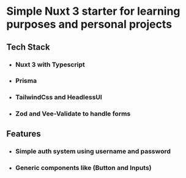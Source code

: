 # Simple Nuxt 3 starter for learning purposes and personal projects

## Tech Stack

* ### Nuxt 3 with Typescript   
* ### Prisma
* ### TailwindCss and HeadlessUI
* ### Zod and Vee-Validate to handle forms


## Features

* ### Simple auth system using username and password
* ### Generic components like (Button and Inputs)



